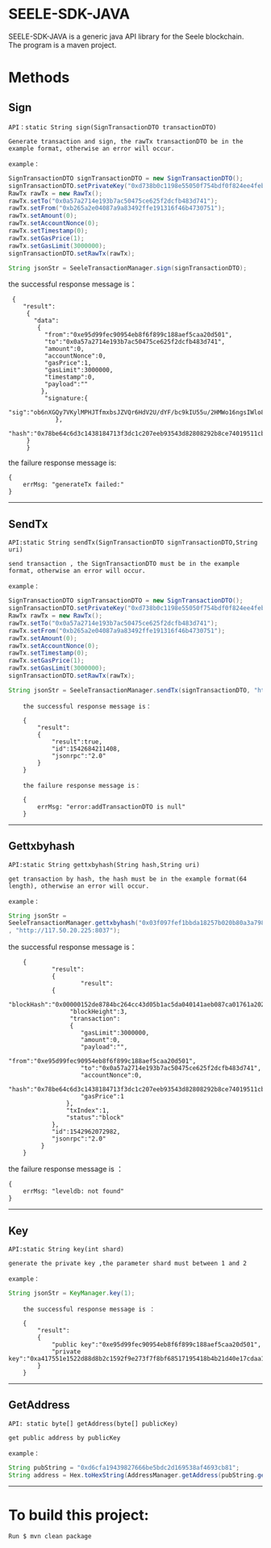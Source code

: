 # SEELE-SDK-JAVA

SEELE-SDK-JAVA is a generic java API library for the Seele blockchain.<br>
The program is a maven project.


# Methods

## Sign

	API：static String sign(SignTransactionDTO transactionDTO)

	Generate transaction and sign, the rawTx transactionDTO be in the example format, otherwise an error will occur.

	example：
```java
SignTransactionDTO signTransactionDTO = new SignTransactionDTO();
signTransactionDTO.setPrivateKey("0xd738b0c1198e55050f754bdf0f824ee4febd962a6b751faab86c081ad5033b0d");
RawTx rawTx = new RawTx();
rawTx.setTo("0x0a57a2714e193b7ac50475ce625f2dcfb483d741");
rawTx.setFrom("0xb265a2e04087a9a83492ffe191316f46b4730751");
rawTx.setAmount(0);
rawTx.setAccountNonce(0);
rawTx.setTimestamp(0);
rawTx.setGasPrice(1);
rawTx.setGasLimit(3000000);
signTransactionDTO.setRawTx(rawTx);

String jsonStr = SeeleTransactionManager.sign(signTransactionDTO);
```
the successful response message is：
		
     {
	    "result":
	     {
		   "data":
		    {
		      "from":"0xe95d99fec90954eb8f6f899c188aef5caa20d501",
		      "to":"0x0a57a2714e193b7ac50475ce625f2dcfb483d741",
		      "amount":0,
		      "accountNonce":0,
		      "gasPrice":1,
		      "gasLimit":3000000,
		      "timestamp":0,
		      "payload":""
		     },
		      "signature:{
		      "sig":"ob6nXGQy7VKylMPHJTfmxbsJZVQr6HdV2U/dYF/bc9kIU55u/2HMWo16ngsIWlo87aZCqlUY6H5h1+boImfDowA="
	             },
		      "hash":"0x78be64c6d3c1438184713f3dc1c207eeb93543d82808292b8ce74019511cb057"
		 }
         }

the failure response message is:
		
	{
		errMsg: "generateTx failed:"
	}

------------------------------------------------------------------------------

## SendTx

	API:static String sendTx(SignTransactionDTO signTransactionDTO,String uri)

	send transaction , the SignTransactionDTO must be in the example format, otherwise an error will occur.

	example：
	
```java
SignTransactionDTO signTransactionDTO = new SignTransactionDTO();
signTransactionDTO.setPrivateKey("0xd738b0c1198e55050f754bdf0f824ee4febd962a6b751faab86c081ad5033b0d");
RawTx rawTx = new RawTx();
rawTx.setTo("0x0a57a2714e193b7ac50475ce625f2dcfb483d741");
rawTx.setFrom("0xb265a2e04087a9a83492ffe191316f46b4730751");
rawTx.setAmount(0);
rawTx.setAccountNonce(0);
rawTx.setTimestamp(0);
rawTx.setGasPrice(1);
rawTx.setGasLimit(3000000);
signTransactionDTO.setRawTx(rawTx);

String jsonStr = SeeleTransactionManager.sendTx(signTransactionDTO, "http://117.50.20.225:8037");
```
		the successful response message is：
		
		{
			"result":
			{
				"result":true,
				"id":1542684211408,
				"jsonrpc":"2.0"
			}
		}

		the failure response message is：
		
		{
			errMsg: "error:addTransactionDTO is null"
		}

------------------------------------------------------------------------------

## Gettxbyhash

	API:static String gettxbyhash(String hash,String uri)

	get transaction by hash, the hash must be in the example format(64 length), otherwise an error will occur.

	example：
```java
String jsonStr = 
SeeleTransactionManager.gettxbyhash("0x03f097fef1bbda18257b020b80a3a79834bcd324635fcc4f932173c1767c2889"
, "http://117.50.20.225:8037");
```
the successful response message is：
		
        {
                "result":
                {
                        "result":
		        {
			        "blockHash":"0x00000152de8784bc264cc43d05b1ac5da040141aeb087ca01761a2028b6fd7f7",
			         "blockHeight":3,
			         "transaction":
			         {
			 	        "gasLimit":3000000,
			 	        "amount":0,
			 	        "payload":"",
			 	        "from":"0xe95d99fec90954eb8f6f899c188aef5caa20d501",
			 	        "to":"0x0a57a2714e193b7ac50475ce625f2dcfb483d741",
			 	        "accountNonce":0,
			 	        "hash":"0x78be64c6d3c1438184713f3dc1c207eeb93543d82808292b8ce74019511cb057",
			 	        "gasPrice":1
			        },
			        "txIndex":1,
			        "status":"block"
		        },
		        "id":1542962072982,
		        "jsonrpc":"2.0"
	         }
        }
	
the failure response message is ：
		
	{
		errMsg: "leveldb: not found"
	}

------------------------------------------------------------------------------

## Key

	API:static String key(int shard)

	generate the private key ,the parameter shard must between 1 and 2

	example：
```java
String jsonStr = KeyManager.key(1);
```

		the successful response message is ：
		
		{
			"result":
			{
				"public key":"0xe95d99fec90954eb8f6f899c188aef5caa20d501",
				"private key":"0xa417551e1522d88d8b2c1592f9e273f7f8bf68517195418b4b21d40e17cdaa1f"
			}
		}

------------------------------------------------------------------------------

## GetAddress

	API: static byte[] getAddress(byte[] publicKey)

	get public address by publicKey

	example：
```java
String pubString = "0xd6cfa19439827666be5bdc2d169538af4693cb81";
String address = Hex.toHexString(AddressManager.getAddress(pubString.getBytes()));  
```

------------------------------------------------------------------------------
		
# To build this project:
	
	Run $ mvn clean package

